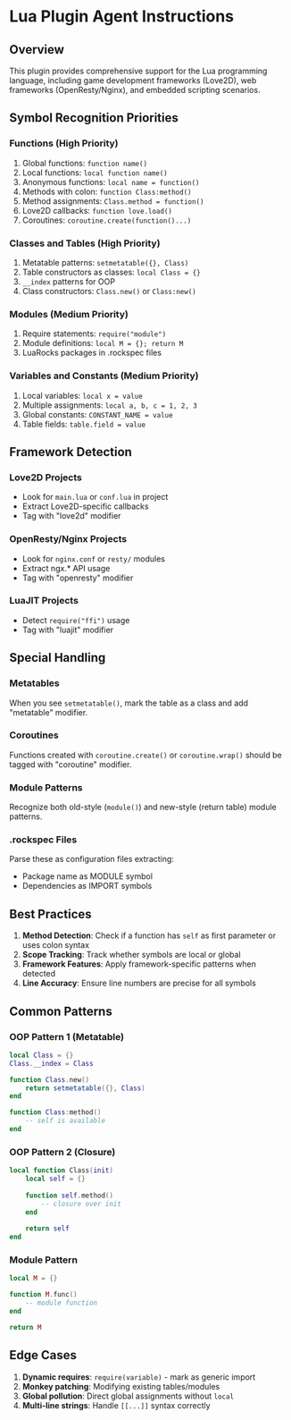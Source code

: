 # Lua Plugin Agent Instructions

## Overview
This plugin provides comprehensive support for the Lua programming language, including game development frameworks (Love2D), web frameworks (OpenResty/Nginx), and embedded scripting scenarios.

## Symbol Recognition Priorities

### Functions (High Priority)
1. Global functions: `function name()`
2. Local functions: `local function name()`
3. Anonymous functions: `local name = function()`
4. Methods with colon: `function Class:method()`
5. Method assignments: `Class.method = function()`
6. Love2D callbacks: `function love.load()`
7. Coroutines: `coroutine.create(function()...)`

### Classes and Tables (High Priority)
1. Metatable patterns: `setmetatable({}, Class)`
2. Table constructors as classes: `local Class = {}`
3. `__index` patterns for OOP
4. Class constructors: `Class.new()` or `Class:new()`

### Modules (Medium Priority)
1. Require statements: `require("module")`
2. Module definitions: `local M = {}; return M`
3. LuaRocks packages in .rockspec files

### Variables and Constants (Medium Priority)
1. Local variables: `local x = value`
2. Multiple assignments: `local a, b, c = 1, 2, 3`
3. Global constants: `CONSTANT_NAME = value`
4. Table fields: `table.field = value`

## Framework Detection

### Love2D Projects
- Look for `main.lua` or `conf.lua` in project
- Extract Love2D-specific callbacks
- Tag with "love2d" modifier

### OpenResty/Nginx Projects
- Look for `nginx.conf` or `resty/` modules
- Extract ngx.* API usage
- Tag with "openresty" modifier

### LuaJIT Projects
- Detect `require("ffi")` usage
- Tag with "luajit" modifier

## Special Handling

### Metatables
When you see `setmetatable()`, mark the table as a class and add "metatable" modifier.

### Coroutines
Functions created with `coroutine.create()` or `coroutine.wrap()` should be tagged with "coroutine" modifier.

### Module Patterns
Recognize both old-style (`module()`) and new-style (return table) module patterns.

### .rockspec Files
Parse these as configuration files extracting:
- Package name as MODULE symbol
- Dependencies as IMPORT symbols

## Best Practices

1. **Method Detection**: Check if a function has `self` as first parameter or uses colon syntax
2. **Scope Tracking**: Track whether symbols are local or global
3. **Framework Features**: Apply framework-specific patterns when detected
4. **Line Accuracy**: Ensure line numbers are precise for all symbols

## Common Patterns

### OOP Pattern 1 (Metatable)
```lua
local Class = {}
Class.__index = Class

function Class.new()
    return setmetatable({}, Class)
end

function Class:method()
    -- self is available
end
```

### OOP Pattern 2 (Closure)
```lua
local function Class(init)
    local self = {}
    
    function self.method()
        -- closure over init
    end
    
    return self
end
```

### Module Pattern
```lua
local M = {}

function M.func()
    -- module function
end

return M
```

## Edge Cases

1. **Dynamic requires**: `require(variable)` - mark as generic import
2. **Monkey patching**: Modifying existing tables/modules
3. **Global pollution**: Direct global assignments without `local`
4. **Multi-line strings**: Handle `[[...]]` syntax correctly
